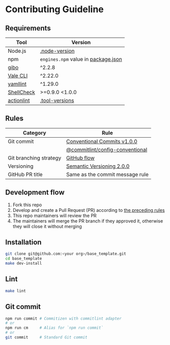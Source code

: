 # Contributing Guideline

## Requirements

| Tool                                                        | Version                                                                                               |
| ----------------------------------------------------------- | ----------------------------------------------------------------------------------------------------- |
| Node.js                                                     | [.node-version](https://github.com/haru52/base_template/blob/main/.node-version#L1)                   |
| npm                                                         | `engines.npm` value in [package.json](https://github.com/haru52/base_template/blob/main/package.json) |
| [gibo](https://github.com/simonwhitaker/gibo#readme)        | ^2.2.8                                                                                                |
| [Vale CLI](https://vale.sh/)                                | ^2.22.0                                                                                               |
| [yamllint](https://yamllint.readthedocs.io/)                | ^1.29.0                                                                                               |
| [ShellCheck](https://github.com/koalaman/shellcheck#readme) | >=0.9.0 <1.0.0                                                                                        |
| [actionlint](https://github.com/rhysd/actionlint#readme)    | [.tool-versions](https://github.com/haru52/base_template/blob/main/.tool-versions)                    |

## Rules

| Category               | Rule                                                                                                                                       |
| ---------------------- | ------------------------------------------------------------------------------------------------------------------------------------------ |
| Git commit             | [Conventional Commits v1.0.0](https://www.conventionalcommits.org/en/v1.0.0/)                                                              |
|                        | [@commitlint/config-conventional](https://github.com/conventional-changelog/commitlint/tree/master/@commitlint/config-conventional#readme) |
| Git branching strategy | [GitHub flow](https://docs.github.com/en/get-started/quickstart/github-flow)                                                               |
| Versioning             | [Semantic Versioning 2.0.0](https://semver.org/spec/v2.0.0.html)                                                                           |
| GitHub PR title        | Same as the commit message rule                                                                                                            |

## Development flow

1. Fork this repo
2. Develop and create a Pull Request (PR) according to [the preceding rules](#rules)
3. This repo maintainers will review the PR
4. The maintainers will merge the PR branch if they approved it, otherwise they will close it without merging

## Installation

```sh
git clone git@github.com:<your org>/base_template.git
cd base_template
make dev-install
```

## Lint

```sh
make lint
```

## Git commit

```sh
npm run commit # Commitizen with commitlint adapter
# or
npm run cm     # Alias for `npm run commit`
# or
git commit     # Standard Git commit
```

